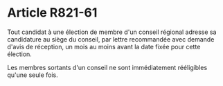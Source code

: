 # Article R821-61

Tout candidat à une élection de membre d'un conseil régional adresse sa candidature au siège du conseil, par lettre recommandée avec demande d'avis de réception, un mois au moins avant la date fixée pour cette élection.

Les membres sortants d'un conseil ne sont immédiatement rééligibles qu'une seule fois.
